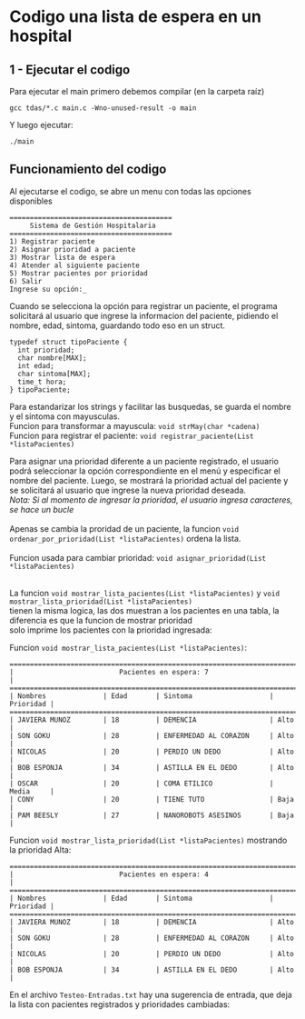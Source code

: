 # Codigo una lista de espera en un hospital

## 1 - Ejecutar el codigo
Para ejecutar el main primero debemos compilar (en la carpeta raíz)
````
gcc tdas/*.c main.c -Wno-unused-result -o main
````

Y luego ejecutar:
````
./main
````


## Funcionamiento del codigo
Al ejecutarse el codigo, se abre un menu con todas las opciones disponibles
````
========================================
     Sistema de Gestión Hospitalaria
========================================
1) Registrar paciente
2) Asignar prioridad a paciente
3) Mostrar lista de espera
4) Atender al siguiente paciente
5) Mostrar pacientes por prioridad
6) Salir
Ingrese su opción:_
````
Cuando se selecciona la opción para registrar un paciente, el programa solicitará al usuario que ingrese la informacion del paciente,
pidiendo el nombre, edad, sintoma, guardando todo eso en un struct.
````
typedef struct tipoPaciente {
  int prioridad;
  char nombre[MAX];
  int edad;
  char sintoma[MAX];
  time_t hora;
} tipoPaciente;
````
Para estandarizar los strings y facilitar las busquedas, se guarda el nombre y el sintoma con mayusculas. <br>
Funcion para transformar a mayuscula: `void strMay(char *cadena)` <br>
Funcion para registrar el paciente: `void registrar_paciente(List *listaPacientes)` <br>

Para asignar una prioridad diferente a un paciente registrado, el usuario podrá seleccionar la opción correspondiente en el menú y 
especificar el nombre del paciente. Luego, se mostrará la prioridad actual del paciente y se solicitará al usuario que ingrese la nueva
prioridad deseada. <br>
*Nota: Si al momento de ingresar la prioridad, el usuario ingresa caracteres, se hace un bucle*<br><br>
Apenas se cambia la proridad de un paciente, la funcion `void ordenar_por_prioridad(List *listaPacientes)` ordena la lista.<br><br>
Funcion usada para cambiar prioridad: `void asignar_prioridad(List *listaPacientes)`
<br>
<br>

La funcion `void mostrar_lista_pacientes(List *listaPacientes)` y `void mostrar_lista_prioridad(List *listaPacientes)` <br>
tienen la misma logica, las dos muestran a los pacientes en una tabla, la diferencia es que la funcion de mostrar prioridad <br>
solo imprime los pacientes con la prioridad ingresada:

Funcion `void mostrar_lista_pacientes(List *listaPacientes)`:<br>
````
=============================================================================
|                          Pacientes en espera: 7                           |
=============================================================================
| Nombres              | Edad       | Sintoma                   | Prioridad |
=============================================================================
| JAVIERA MUNOZ        | 18         | DEMENCIA                  | Alto      |
| SON GOKU             | 28         | ENFERMEDAD AL CORAZON     | Alto      |
| NICOLAS              | 20         | PERDIO UN DEDO            | Alto      |
| BOB ESPONJA          | 34         | ASTILLA EN EL DEDO        | Alto      |
| OSCAR                | 20         | COMA ETILICO              | Media     |
| CONY                 | 20         | TIENE TUTO                | Baja      |
| PAM BEESLY           | 27         | NANOROBOTS ASESINOS       | Baja      |
````
Funcion `void mostrar_lista_prioridad(List *listaPacientes)` mostrando la prioridad Alta:<br>
````
=============================================================================
|                          Pacientes en espera: 4                           |
=============================================================================
| Nombres              | Edad       | Sintoma                   | Prioridad |
=============================================================================
| JAVIERA MUNOZ        | 18         | DEMENCIA                  | Alto      |
| SON GOKU             | 28         | ENFERMEDAD AL CORAZON     | Alto      |
| NICOLAS              | 20         | PERDIO UN DEDO            | Alto      |
| BOB ESPONJA          | 34         | ASTILLA EN EL DEDO        | Alto      |
````
En el archivo `Testeo-Entradas.txt` hay una sugerencia de entrada, que deja la lista con pacientes registrados y prioridades cambiadas:



